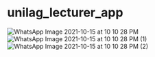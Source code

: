 # unilag_lecturer_app

![WhatsApp Image 2021-10-15 at 10 10 28 PM](https://user-images.githubusercontent.com/67894127/137553988-f3b245c8-ffe0-4af7-a1c7-38edd3f1663c.jpeg)
![WhatsApp Image 2021-10-15 at 10 10 28 PM (1)](https://user-images.githubusercontent.com/67894127/137553995-f9ff8b08-f6c5-47a0-a0a2-3d819b98c808.jpeg)
![WhatsApp Image 2021-10-15 at 10 10 28 PM (2)](https://user-images.githubusercontent.com/67894127/137554010-6b474c0c-cbf3-4c2c-a7b8-7d2079db1b9d.jpeg)
